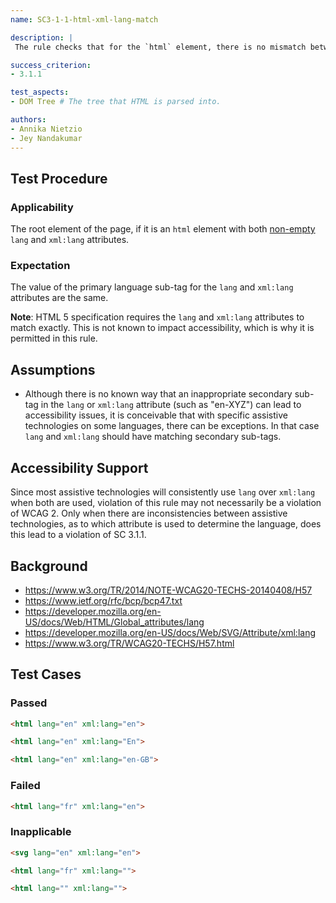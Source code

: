 ```yaml
---
name: SC3-1-1-html-xml-lang-match

description: |
 The rule checks that for the `html` element, there is no mismatch between the primary language in [non-empty][] `lang` and `xml:lang` attributes, if both are used, and that it conforms to [BCP 47](https://www.ietf.org/rfc/bcp/bcp47.txt).

success_criterion:
- 3.1.1

test_aspects:
- DOM Tree # The tree that HTML is parsed into.

authors:
- Annika Nietzio
- Jey Nandakumar
---
```


## Test Procedure

### Applicability

The root element of the page, if it is an `html` element with both [non-empty][] `lang` and `xml:lang` attributes.

### Expectation

The value of the primary language sub-tag for the `lang` and `xml:lang` attributes are the same.

**Note**: HTML 5 specification requires the `lang` and `xml:lang` attributes to match exactly. This is not known to impact accessibility, which is why it is permitted in this rule.


## Assumptions

- Although there is no known way that an inappropriate secondary sub-tag in the `lang` or `xml:lang` attribute (such as "en-XYZ") can lead to accessibility issues, it is conceivable that with specific assistive technologies on some languages, there can be exceptions. In that case `lang` and `xml:lang` should have matching secondary sub-tags.

## Accessibility Support

Since most assistive technologies will consistently use `lang` over `xml:lang` when both are used, violation of this rule may not necessarily be a violation of WCAG 2. Only when there are inconsistencies between assistive technologies, as to which attribute is used to determine the language, does this lead to a violation of SC 3.1.1.

## Background

- https://www.w3.org/TR/2014/NOTE-WCAG20-TECHS-20140408/H57
- https://www.ietf.org/rfc/bcp/bcp47.txt
- https://developer.mozilla.org/en-US/docs/Web/HTML/Global_attributes/lang
- https://developer.mozilla.org/en-US/docs/Web/SVG/Attribute/xml:lang
- https://www.w3.org/TR/WCAG20-TECHS/H57.html

## Test Cases

### Passed

```html
<html lang="en" xml:lang="en">
```

```html
<html lang="en" xml:lang="En">
```

```html
<html lang="en" xml:lang="en-GB">
```

### Failed

```html
<html lang="fr" xml:lang="en">
```

### Inapplicable

```html
<svg lang="en" xml:lang="en">
```

```html
<html lang="fr" xml:lang="">
```

```html
<html lang="" xml:lang="">
```

[non-empty]: ../pages/algorithms/non-empty.html
